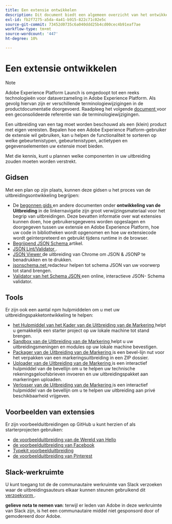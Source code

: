 ```yaml
---
title: Een extensie ontwikkelen
description: Dit document biedt een algemeen overzicht van het ontwikkelingsproces van de tagextensie met koppelingen naar verdere documentatie voor meer gedetailleerde processen.
exl-id: fb2f7275-a5da-4a41-b915-822c71c02e5c
source-git-commit: 73452d0735c6a040ddd25b4cd00cec4b91eaf7ae
workflow-type: tm+mt
source-wordcount: '447'
ht-degree: 10%

---
```


# Een extensie ontwikkelen

>[!NOTE]
>
>Adobe Experience Platform Launch is omgedoopt tot een reeks technologieën voor dataverzameling in Adobe Experience Platform.  Als gevolg hiervan zijn er verschillende terminologiewijzigingen in de productdocumentatie doorgevoerd. Raadpleeg het volgende [ document ](../../term-updates.md) voor een geconsolideerde referentie van de terminologiewijzigingen.

Een uitbreiding van een tag moet worden beschouwd als een (klein) product met eigen vereisten. Bepalen hoe een Adobe Experience Platform-gebruiker de extensie wil gebruiken, kan u helpen de functionaliteit te sorteren op welke gebeurtenistypen, gebeurtenistypen, actietypen en gegevenselementen uw extensie moet bieden.

Met die kennis, kunt u plannen welke componenten in uw uitbreiding zouden moeten worden verstrekt.

## Gidsen

Met een plan op zijn plaats, kunnen deze gidsen u het proces van de uitbreidingsontwikkeling begrijpen:

* De [ begonnen gids ](../getting-started.md) en andere documenten onder **ontwikkeling van de Uitbreiding** in de linkernavigatie zijn groot verwijzingsmateriaal voor het begrip van uitbreidingen. Deze bevatten informatie over wat extensies kunnen doen, hoe gebruikersgegevens worden opgeslagen en doorgegeven tussen uw extensie en Adobe Experience Platform, hoe uw code in bibliotheken wordt opgenomen en hoe uw extensiecode wordt geïnterpreteerd en gebruikt tijdens runtime in de browser.
* [ Begrijpend JSON Schema ](https://spacetelescope.github.io/understanding-json-schema/index.html#) artikel.
* [ JSON Lint/Validator ](https://jsonlint.com/).
* [ JSON Viewer ](https://chrome.google.com/webstore/detail/json-viewer/gbmdgpbipfallnflgajpaliibnhdgobh) de uitbreiding van Chrome om JSON &amp; JSONP te benadrukken en te drukken.
* [ jsonschema.net ](https://jsonschema.net/#/editor) redacteur helpen tot schema JSON van uw voorwerp tot stand brengen.
* [ Validator van het Schema JSON ](https://www.jsonschemavalidator.net) een online, interactieve JSON- Schema validator.

## Tools

Er zijn ook een aantal npm hulpmiddelen om u met uw uitbreidingspakketontwikkeling te helpen:

* [ het Hulpmiddel van het Kader van de Uitbreiding van de Markering ](https://www.npmjs.com/package/@adobe/reactor-scaffold) helpt u gemakkelijk een starter project op uw lokale machine tot stand brengen.
* [ Sandbox van de Uitbreiding van de Markering ](https://www.npmjs.com/package/@adobe/reactor-sandbox) helpt u uw uitbreidingsmeningen en modules op uw lokale machine bevestigen.
* [ Packager van de Uitbreiding van de Markering ](https://www.npmjs.com/package/@adobe/reactor-packager) is een bevel-lijn nut voor het verpakken van een markeringsuitbreiding in een ZIP dossier.
* [ Uploader van de Uitbreiding van de Markering ](https://www.npmjs.com/package/@adobe/reactor-uploader) is een interactief hulpmiddel van de bevellijn om u te helpen uw technische rekeningsgeloofsbrieven invoeren en uw uitbreidingspakket aan markeringen uploaden.
* [ Verlosser van de Uitbreiding van de Markering ](https://www.npmjs.com/package/@adobe/reactor-releaser) is een interactief hulpmiddel van de bevellijn om u te helpen uw uitbreiding aan privé beschikbaarheid vrijgeven.

## Voorbeelden van extensies

Er zijn voorbeelduitbreidingen op GitHub u kunt herzien of als starterprojecten gebruiken:

* [ de voorbeelduitbreiding van de Wereld van Hello ](https://github.com/adobe/reactor-helloworld-extension)
* [ de voorbeelduitbreiding van Facebook ](https://github.com/Adobe-Marketing-Cloud-Activation/extension-facebookpixel)
* [ Typekit voorbeelduitbreiding ](https://github.com/jeffchasin/extension-typekit)
* [ de voorbeelduitbreiding van Pinterest ](https://github.com/jeffchasin/extension-pinterest)

## Slack-werkruimte

U kunt toegang tot de de communautaire werkruimte van Slack verzoeken waar de uitbreidingsauteurs elkaar kunnen steunen gebruikend dit [ verzoekvorm ](https://docs.google.com/forms/d/e/1FAIpQLScq1m63YkDrRpvPLhzUqtfoleWiDDTTXZsSivIXRfFdlSMzpQ/viewform).

**gelieve nota te nemen van**: terwijl er leden van Adobe in deze werkruimte van Slack zijn, is het een communautaire middel niet gesponsord door of gemodereerd door Adobe.
